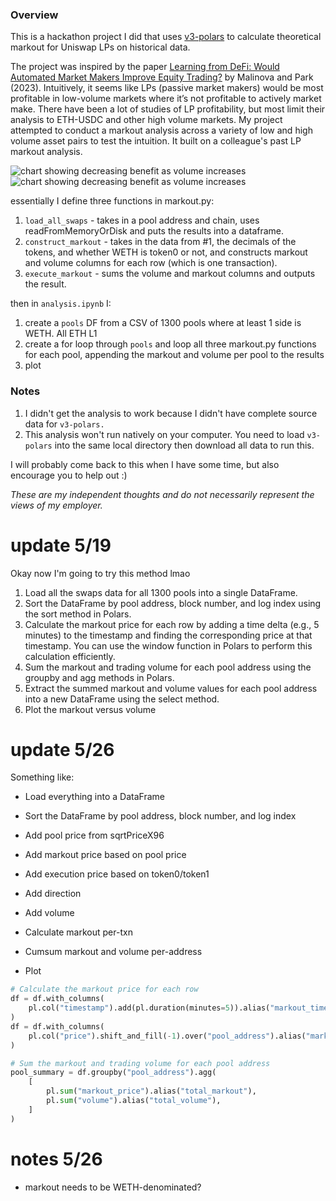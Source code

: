### Overview
This is a hackathon project I did that uses [v3-polars](Uniswap/v3-polars) to calculate theoretical markout for Uniswap LPs on historical data.

The project was inspired by the paper [Learning from DeFi: Would Automated Market Makers Improve Equity Trading?](https://deliverypdf.ssrn.com/delivery.php?ID=361095067121094007068095019010002123098078055012042006031076074011117098024114099087045052103009119007115102119019003029075008109011088034000024070103015075066095127032038033078030002082103106101122126014108112027031030095082086095104071126127080028110&EXT=pdf&INDEX=TRUE) by Malinova and Park (2023). Intuitively, it seems like LPs (passive market makers) would be most profitable in low-volume markets where it’s not profitable to actively market make. There have been a lot of studies of LP profitability, but most limit their analysis to ETH-USDC and other high volume markets. My project attempted to conduct a markout analysis across a variety of low and high volume asset pairs to test the intuition. It built on a colleague's past LP markout analysis.

![chart showing decreasing benefit as volume increases](https://i.imgur.com/nrcNyON.png)
![chart showing decreasing benefit as volume increases](https://i.imgur.com/MjjeBha.png)

essentially I define three functions in markout.py:
1. `load_all_swaps` - takes in a pool address and chain, uses readFromMemoryOrDisk and puts the results into a dataframe.
2. `construct_markout` - takes in the data from #1, the decimals of the tokens, and whether WETH is token0 or not, and constructs markout and volume columns for each row (which is one transaction).
3. `execute_markout` - sums the volume and markout columns and outputs the result.

then in `analysis.ipynb` I:
1. create a `pools` DF from a CSV of 1300 pools where at least 1 side is WETH. All ETH L1
2. create a for loop through `pools` and loop all three markout.py functions for each pool, appending the markout and volume per pool to the results
4. plot

### Notes
1. I didn't get the analysis to work because I didn't have complete source data for `v3-polars.`
2. This analysis won't run natively on your computer. You need to load `v3-polars` into the same local directory then download all data to run this.

I will probably come back to this when I have some time, but also encourage you to help out :)

*These are my independent thoughts and do not necessarily represent the views of my employer.*

# update 5/19
Okay now I'm going to try this method lmao
1. Load all the swaps data for all 1300 pools into a single DataFrame.
2. Sort the DataFrame by pool address, block number, and log index using the sort method in Polars.
3. Calculate the markout price for each row by adding a time delta (e.g., 5 minutes) to the timestamp and finding the corresponding price at that timestamp. You can use the window function in Polars to perform this calculation efficiently.
4. Sum the markout and trading volume for each pool address using the groupby and agg methods in Polars.
5. Extract the summed markout and volume values for each pool address into a new DataFrame using the select method.
6. Plot the markout versus volume

# update 5/26
Something like:
- Load everything into a DataFrame
- Sort the DataFrame by pool address, block number, and log index
- Add pool price from sqrtPriceX96
- Add markout price based on pool price
- Add execution price based on token0/token1
- Add direction
- Add volume
- Calculate markout per-txn

- Cumsum markout and volume per-address
- Plot

``` python
# Calculate the markout price for each row
df = df.with_columns(
    pl.col("timestamp").add(pl.duration(minutes=5)).alias("markout_timestamp")
)
df = df.with_columns(
    pl.col("price").shift_and_fill(-1).over("pool_address").alias("markout_price")
)

# Sum the markout and trading volume for each pool address
pool_summary = df.groupby("pool_address").agg(
    [
        pl.sum("markout_price").alias("total_markout"),
        pl.sum("volume").alias("total_volume"),
    ]
)
```

# notes 5/26
- markout needs to be WETH-denominated?
